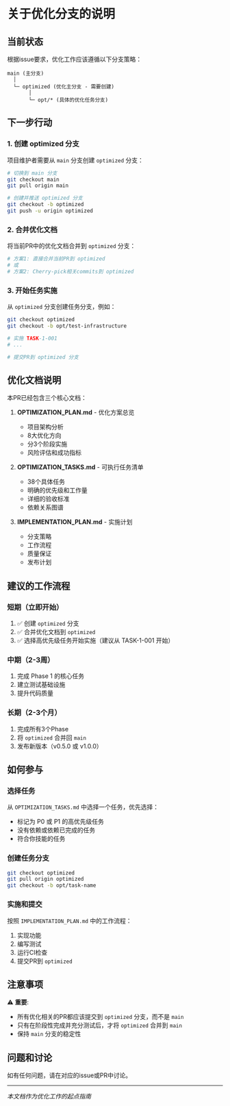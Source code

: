 # 关于优化分支的说明

## 当前状态

根据issue要求，优化工作应该遵循以下分支策略：

```
main (主分支)
  │
  └─ optimized (优化主分支 - 需要创建)
       │
       └─ opt/* (具体的优化任务分支)
```

## 下一步行动

### 1. 创建 optimized 分支

项目维护者需要从 `main` 分支创建 `optimized` 分支：

```bash
# 切换到 main 分支
git checkout main
git pull origin main

# 创建并推送 optimized 分支
git checkout -b optimized
git push -u origin optimized
```

### 2. 合并优化文档

将当前PR中的优化文档合并到 `optimized` 分支：

```bash
# 方案1: 直接合并当前PR到 optimized
# 或
# 方案2: Cherry-pick相关commits到 optimized
```

### 3. 开始任务实施

从 `optimized` 分支创建任务分支，例如：

```bash
git checkout optimized
git checkout -b opt/test-infrastructure

# 实施 TASK-1-001
# ...

# 提交PR到 optimized 分支
```

## 优化文档说明

本PR已经包含三个核心文档：

1. **OPTIMIZATION_PLAN.md** - 优化方案总览
   - 项目架构分析
   - 8大优化方向
   - 分3个阶段实施
   - 风险评估和成功指标

2. **OPTIMIZATION_TASKS.md** - 可执行任务清单
   - 38个具体任务
   - 明确的优先级和工作量
   - 详细的验收标准
   - 依赖关系图谱

3. **IMPLEMENTATION_PLAN.md** - 实施计划
   - 分支策略
   - 工作流程
   - 质量保证
   - 发布计划

## 建议的工作流程

### 短期（立即开始）

1. ✅ 创建 `optimized` 分支
2. ✅ 合并优化文档到 `optimized`
3. ✅ 选择高优先级任务开始实施（建议从 TASK-1-001 开始）

### 中期（2-3周）

1. 完成 Phase 1 的核心任务
2. 建立测试基础设施
3. 提升代码质量

### 长期（2-3个月）

1. 完成所有3个Phase
2. 将 `optimized` 合并回 `main`
3. 发布新版本（v0.5.0 或 v1.0.0）

## 如何参与

### 选择任务

从 `OPTIMIZATION_TASKS.md` 中选择一个任务，优先选择：
- 标记为 P0 或 P1 的高优先级任务
- 没有依赖或依赖已完成的任务
- 符合你技能的任务

### 创建任务分支

```bash
git checkout optimized
git pull origin optimized
git checkout -b opt/task-name
```

### 实施和提交

按照 `IMPLEMENTATION_PLAN.md` 中的工作流程：
1. 实现功能
2. 编写测试
3. 运行CI检查
4. 提交PR到 `optimized`

## 注意事项

⚠️ **重要**: 
- 所有优化相关的PR都应该提交到 `optimized` 分支，而不是 `main`
- 只有在阶段性完成并充分测试后，才将 `optimized` 合并到 `main`
- 保持 `main` 分支的稳定性

## 问题和讨论

如有任何问题，请在对应的issue或PR中讨论。

---

*本文档作为优化工作的起点指南*
